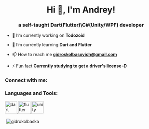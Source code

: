 <h1 align="center">Hi 👋, I'm Andrey!</h1>
<h3 align="center">a self-taught Dart(Flutter)\C#(Unity/WPF) developer</h3>

- 🔭 I’m currently working on **Todozoid**

- 🌱 I’m currently learning **Dart and Flutter**

- 📫 How to reach me **gidroskolbasovich@gmail.com**

- ⚡ Fun fact **Currently studying to get a driver's license :D**

<h3 align="left">Connect with me:</h3>
<p align="left">
</p>

<h3 align="left">Languages and Tools:</h3>
<p align="left"> <a href="https://dart.dev" target="_blank" rel="noreferrer"> <img src="https://www.vectorlogo.zone/logos/dartlang/dartlang-icon.svg" alt="dart" width="40" height="40"/> </a> <a href="https://flutter.dev" target="_blank" rel="noreferrer"> <img src="https://www.vectorlogo.zone/logos/flutterio/flutterio-icon.svg" alt="flutter" width="40" height="40"/> </a> <a href="https://unity.com/" target="_blank" rel="noreferrer"> <img src="https://www.vectorlogo.zone/logos/unity3d/unity3d-icon.svg" alt="unity" width="40" height="40"/> </a> </p>

<p>&nbsp;<img align="center" src="https://github-readme-stats.vercel.app/api?username=gidrokolbaska&show_icons=true&locale=en" alt="gidrokolbaska" /></p>
